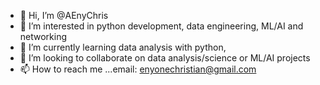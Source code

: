 - 👋 Hi, I’m @AEnyChris
- 👀 I’m interested in python development, data engineering, ML/AI and networking
- 🌱 I’m currently learning data analysis with python, 
- 💞️ I’m looking to collaborate on data analysis/science or ML/AI projects
- 📫 How to reach me ...email: enyonechristian@gmail.com

<!---
AEnyChris/AEnyChris is a ✨ special ✨ repository because its `README.md` (this file) appears on your GitHub profile.
You can click the Preview link to take a look at your changes.
--->
